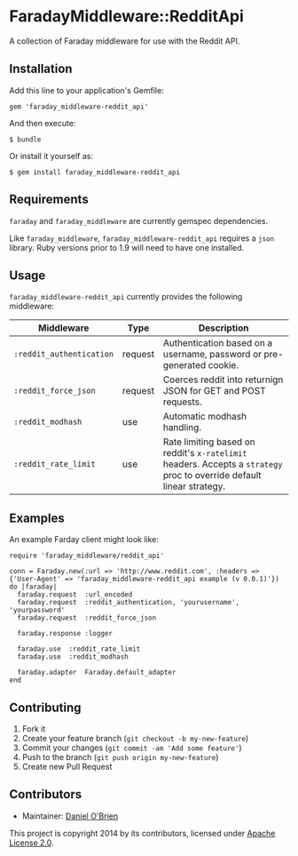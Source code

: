 # FaradayMiddleware::RedditApi

A collection of Faraday middleware for use with the Reddit API.

## Installation

Add this line to your application's Gemfile:

    gem 'faraday_middleware-reddit_api'

And then execute:

    $ bundle

Or install it yourself as:

    $ gem install faraday_middleware-reddit_api

## Requirements

`faraday` and `faraday_middleware` are currently gemspec dependencies.

Like `faraday_middleware`, `faraday_middleware-reddit_api` requires a `json` library. Ruby versions prior to 1.9 will need to have one installed.

## Usage

`faraday_middleware-reddit_api` currently provides the following middleware:

| Middleware | Type | Description |
| --- | --- | --- |
| `:reddit_authentication` | request | Authentication based on a username, password or pre-generated cookie. |
| `:reddit_force_json` | request | Coerces reddit into returnign JSON for GET and POST requests. |
| `:reddit_modhash` | use | Automatic modhash handling. |
| `:reddit_rate_limit` | use | Rate limiting based on reddit's `x-ratelimit` headers. Accepts a `strategy` proc to override default linear strategy. |

## Examples

An example Farday client might look like:

    require 'faraday_middleware/reddit_api'

    conn = Faraday.new(:url => 'http://www.reddit.com', :headers => {'User-Agent' => 'faraday_middleware-reddit_api example (v 0.0.1)'}) do |faraday|
      faraday.request  :url_encoded
      faraday.request  :reddit_authentication, 'yourusername', 'yourpassword'
      faraday.request  :reddit_force_json

      faraday.response :logger

      faraday.use  :reddit_rate_limit
      faraday.use  :reddit_modhash

      faraday.adapter  Faraday.default_adapter
    end

## Contributing

1. Fork it
2. Create your feature branch (`git checkout -b my-new-feature`)
3. Commit your changes (`git commit -am 'Add some feature'`)
4. Push to the branch (`git push origin my-new-feature`)
5. Create new Pull Request

Contributors
------------

  * Maintainer: [Daniel O'Brien](http://github.com/dobs)

This project is copyright 2014 by its contributors, licensed under [Apache License 2.0](https://github.com/dobs/faraday_middleware-reddit_api/blob/master/LICENSE).
